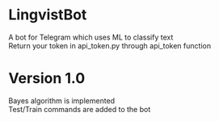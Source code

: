 # LingvistBot
A bot for Telegram which uses ML to classify text<br/>
Return your token in api_token.py through api_token function 

# Version 1.0
Bayes algorithm is implemented<br/>
Test/Train commands are added to the bot

